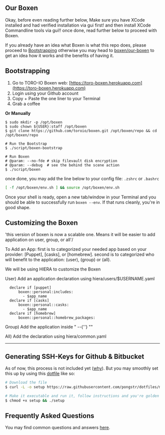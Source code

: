 Our Boxen
---

Okay, before even reading further below, Make sure you have XCode installed and
had verified installation via gui first! and then install XCode Commandline tools
via gui!! once done, read further below to proceed with Boxen.

If you already have an idea what Boxen is what this repo does,
please proceed to [Bootstrapping](#bootstrapping) otherwise you may
head to [boxen/our-boxen](https://github.com/boxen/our-boxen) to get
an idea how it works and the benefits of having it.

## Bootstrapping

1. Go to TORO-IO Boxen web: [https://toro-boxen.herokuapp.com](https://toro-boxen.herokuapp.com)
1. Login using your Github account
1. Copy + Paste the one liner to your Terminal
1. Grab a coffee

**Or Manually**

```
$ sudo mkdir -p /opt/boxen
$ sudo chown ${USER}:staff /opt/boxen
$ git clone https://github.com/toroio/boxen.git /opt/boxen/repo && cd /opt/boxen/repo

# Run the Bootstrap
$ ./script/boxen-bootstrap

# Run Boxen
# @param: --no-fde # skip filevault disk encryption
# @param: --debug  # see the behind the scene action
$ ./script/boxen
```

once done, you may add the line below to your config file:
`.zshrc` or `.bashrc`

```bash
[ -f /opt/boxen/env.sh ] && source /opt/boxen/env.sh
```

Once your shell is ready, open a new tab/window in your Terminal
and you should be able to successfully run `boxen --env`.
If that runs cleanly, you're in good shape.


Customizing the Boxen
---
\'this version of boxen is now a scalable one. Means it will be easier to add application on user, group, or all'/

To Add an App:
  first is to categorized your needed app based on your provider: [Puppet], [casks], or [homebrew].
  second is to categorized who will benefit to the application: (user), (group) or (all).

We will be using HIERA to customize the Boxen

User)
    Add an application declaration using hiera/users/$USERNAME.yaml

      declare if [puppet]
          boxen::personal:includes:
            - $app_name
      declare if [casks]
          boxen::personal::casks:
            - $app_name
      declare if [homebrew]
          boxen::personal::homebrew_packages:

Group)
    Add the application inside " --{''} ""

All)
    Add the declaration using hiera/common.yaml


---
Generating SSH-Keys for Github & Bitbucket
---

As of now, this process is not included yet ([why](https://github.com/TORO-IO/boxen/issues/73)).
But you may smoothly set this up by using this [dotfile](https://github.com/pongstr/dotfiles/blob/master/init/.gituser)
like so:

```bash
# Download the file
$ curl -L -o setup https://raw.githubusercontent.com/pongstr/dotfiles/master/init/.gituser

# Make it executable and run it, follow instructions and you're golden
$ chmod +x setup && ./setup
```

Frequently Asked Questions
---

You may find common questions and answers [here](docs/faq.md).

